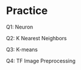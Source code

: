 # Practice
Q1: Neuron                   

Q2: K Nearest Neighbors

Q3: K-means

Q4: TF Image Preprocessing
